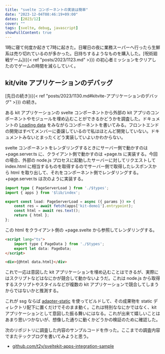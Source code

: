 ```yaml
---
title: "svelte コンポーネントの実装は簡単"
date: "2023-12-04T08:46:19+09:00"
dates: [2023/12]
cover: ""
tags: [svelte, debug, javascript]
showFullContent: true
---
```


1時に寝て何度か起きて7時に起きた。日曜日の夜に業務スーパーへ行ったら生鮮系は売り切れているのが多かった。日持ちするようなものを購入した。[呪術廻戦ゲーム]({{< ref "posts/2023/1123.md" >}}) の初心者ミッションをクリアしたのでゲームの時間を減らしていく。

## kit/vite アプリケーションのデバッグ

[先日の続き]({{< ref "posts/2023/1130.md#kitvite-アプリケーションのデバッグ" >}}) の続き。

ある kit アプリケーションの svelte コンポーネントから外部の kit アプリのコンポーネントやモジュールを埋め込むことができるかどうかを調査した。ドキュメントの [Loading data](https://kit.svelte.dev/docs/load) をみながらコンポーネントを書いてみる。フロントエンドの開発はすべてメンバーに委譲しているので私はほとんど開発していない。ドキュメントみないとまったくどう実装していよいかわからない。

svelte コンポーネントをレンダリングするときにサーバー側で動かすのは +page.server.ts に、クライアント側で動かすのは +page.ts に実装する。今回の場合、外部の node.js プロセスに起動したサーバーに対してリクエストして index.html に相当するものを取得するのでサーバー側で取得したレスポンスから html を取り出して、それをコンポーネント側でレンダリングする。+page.server.ts は次のように実装する。

```typescript
import type { PageServerLoad } from './$types';
import { apps } from '$lib/index';

export const load: PageServerLoad = async ({ params }) => {
	const res = await fetch(apps['kit-demo1'].entrypoint);
	const html = await res.text();
	return { html };
};
```

この html をクライアント側の +page.svelte から参照してレンダリングする。

```html
<script lang="ts">
	import type { PageData } from './$types';
	export let data: PageData;
</script>

<div>{@html data.html}</div>
```

これで一応は意図した kit アプリケーションを埋め込むことはできるが、実際にはスクリプトなどはなにかが競合して動かないようだ。これは node.js から取得するスクリプトやスタイルなどが複数の kit アプリケーションで競合してしまうからではないかと推測する。

これが ssg ならば [adapter-static](https://kit.svelte.dev/docs/adapter-static) を使ってビルドして、その成果物を static ディレクトリ配下に置くだけでそのまま動く。これは特別ななにかではなく、kit アプリケーションとして意図した振る舞いにはなる。これが出来て嬉しいことはあまり思いつかないが、想像した通りに動くかどうかの検証のために確認した。

次のリポジトリに調査した内容のサンプルコードを作った。ここまでの調査内容でまたテックブログを書いてみようと思う。

* [github.com/t2y/sveltekit-apps-integration-sample](https://github.com/t2y/sveltekit-apps-integration-sample)
